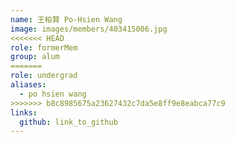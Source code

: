 ```yaml
---
name: 王柏賢 Po-Hsien Wang 
image: images/members/403415006.jpg 
<<<<<<< HEAD
role: formerMem
group: alum
=======
role: undergrad
aliases:
  - po hsien wang
>>>>>>> b8c8985675a23627432c7da5e8ff9e8eabca77c9
links:
  github: link_to_github 
---
```

